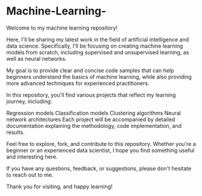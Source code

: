 # Machine-Learning-

Welcome to my machine learning repository!

Here, I'll be sharing my latest work in the field of artificial intelligence and data science. Specifically, I'll be focusing on creating machine learning models from scratch, including supervised and unsupervised learning, as well as neural networks.

My goal is to provide clear and concise code samples that can help beginners understand the basics of machine learning, while also providing more advanced techniques for experienced practitioners.

In this repository, you'll find various projects that reflect my learning journey, including:

Regression models
Classification models
Clustering algorithms
Neural network architectures
Each project will be accompanied by detailed documentation explaining the methodology, code implementation, and results.

Feel free to explore, fork, and contribute to this repository. Whether you're a beginner or an experienced data scientist, I hope you find something useful and interesting here.

If you have any questions, feedback, or suggestions, please don't hesitate to reach out to me.

Thank you for visiting, and happy learning!
